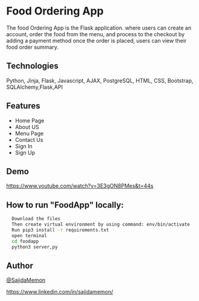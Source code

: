 # Food Ordering App

The food Ordering App is the Flask application. where users can create an account, order the food from the menu, and process to the checkout by adding a payment method once the order is placed, users can view their food order summary.


## Technologies

Python, Jinja, Flask, Javascript, AJAX, PostgreSQL, HTML, CSS, Bootstrap, SQLAlchemy,Flask,API
## Features

- Home Page
- About US 
- Menu Page
- Contact Us 
- Sign In 
- Sign Up



## Demo
https://www.youtube.com/watch?v=3E3gON8PMes&t=44s



## How to run "FoodApp" locally:


```bash
  Download the files
  Then create virtual environment by using command: env/bin/activate
  Run pip3 install -r requirements.txt
  open terminal 
  cd foodapp
  python3 server,py

```


## Author

[@SajidaMemon](https://github.com/SajidaMemon/)

https://www.linkedin.com/in/sajidamemon/
